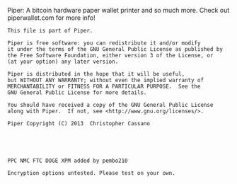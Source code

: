 Piper: A bitcoin hardware paper wallet printer and so much more.  Check out piperwallet.com for more info!

    This file is part of Piper.

    Piper is free software: you can redistribute it and/or modify
    it under the terms of the GNU General Public License as published by
    the Free Software Foundation, either version 3 of the License, or
    (at your option) any later version.

    Piper is distributed in the hope that it will be useful,
    but WITHOUT ANY WARRANTY; without even the implied warranty of
    MERCHANTABILITY or FITNESS FOR A PARTICULAR PURPOSE.  See the
    GNU General Public License for more details.

    You should have received a copy of the GNU General Public License
    along with Piper.  If not, see <http://www.gnu.org/licenses/>.

    Piper Copyright (C) 2013  Christopher Cassano



    
    
    PPC NMC FTC DOGE XPM added by pembo210

    Encryption options untested. Please test on your own.
